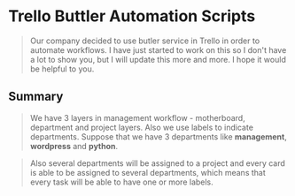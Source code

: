# Trello Buttler Automation Scripts

> Our company decided to use butler service in Trello in order to automate workflows. I have just started to work on this so I don't have a lot to show you, but I will update this more and more. I hope it would be helpful to you.

## Summary
> We have 3 layers in management workflow - motherboard, department and project layers. Also we use labels to indicate departments. Suppose that we have 3 departments like **management**, **wordpress** and **python**.

> Also several departments will be assigned to a project and every card is able to be assigned to several departments, which means that every task will be able to have one or more labels.
